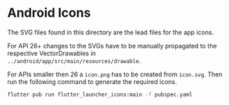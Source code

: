 # Android Icons

The SVG files found in this directory are the lead files for the app icons. 

For API 26+ changes to the SVGs have to be manually propagated to the respective VectorDrawables in `../android/app/src/main/resources/drawable`.

For APIs smaller then 26 a `icon.png` has to be created from `icon.svg`. Then run the following command to generate the required icons.

```sh
flutter pub run flutter_launcher_icons:main -f pubspec.yaml
```